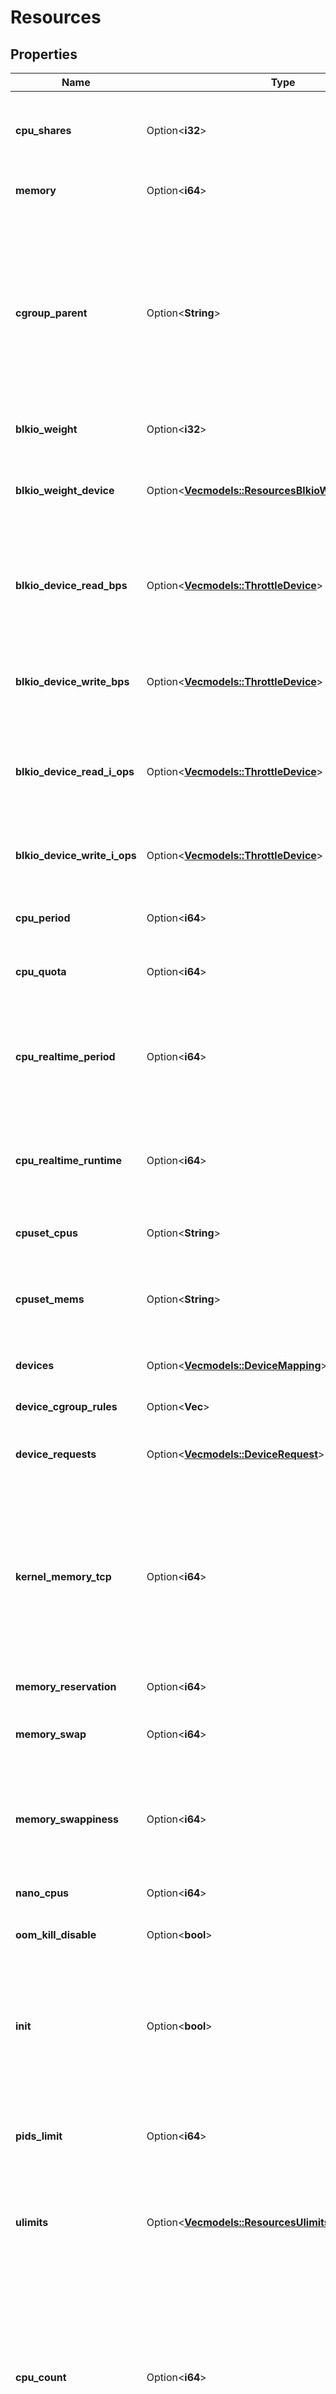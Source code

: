 # Resources

## Properties

Name | Type | Description | Notes
------------ | ------------- | ------------- | -------------
**cpu_shares** | Option<**i32**> | An integer value representing this container's relative CPU weight versus other containers.  | [optional]
**memory** | Option<**i64**> | Memory limit in bytes. | [optional][default to 0]
**cgroup_parent** | Option<**String**> | Path to `cgroups` under which the container's `cgroup` is created. If the path is not absolute, the path is considered to be relative to the `cgroups` path of the init process. Cgroups are created if they do not already exist.  | [optional]
**blkio_weight** | Option<**i32**> | Block IO weight (relative weight). | [optional]
**blkio_weight_device** | Option<[**Vec<models::ResourcesBlkioWeightDeviceInner>**](Resources_BlkioWeightDevice_inner.md)> | Block IO weight (relative device weight) in the form:  ``` [{\"Path\": \"device_path\", \"Weight\": weight}] ```  | [optional]
**blkio_device_read_bps** | Option<[**Vec<models::ThrottleDevice>**](ThrottleDevice.md)> | Limit read rate (bytes per second) from a device, in the form:  ``` [{\"Path\": \"device_path\", \"Rate\": rate}] ```  | [optional]
**blkio_device_write_bps** | Option<[**Vec<models::ThrottleDevice>**](ThrottleDevice.md)> | Limit write rate (bytes per second) to a device, in the form:  ``` [{\"Path\": \"device_path\", \"Rate\": rate}] ```  | [optional]
**blkio_device_read_i_ops** | Option<[**Vec<models::ThrottleDevice>**](ThrottleDevice.md)> | Limit read rate (IO per second) from a device, in the form:  ``` [{\"Path\": \"device_path\", \"Rate\": rate}] ```  | [optional]
**blkio_device_write_i_ops** | Option<[**Vec<models::ThrottleDevice>**](ThrottleDevice.md)> | Limit write rate (IO per second) to a device, in the form:  ``` [{\"Path\": \"device_path\", \"Rate\": rate}] ```  | [optional]
**cpu_period** | Option<**i64**> | The length of a CPU period in microseconds. | [optional]
**cpu_quota** | Option<**i64**> | Microseconds of CPU time that the container can get in a CPU period.  | [optional]
**cpu_realtime_period** | Option<**i64**> | The length of a CPU real-time period in microseconds. Set to 0 to allocate no time allocated to real-time tasks.  | [optional]
**cpu_realtime_runtime** | Option<**i64**> | The length of a CPU real-time runtime in microseconds. Set to 0 to allocate no time allocated to real-time tasks.  | [optional]
**cpuset_cpus** | Option<**String**> | CPUs in which to allow execution (e.g., `0-3`, `0,1`).  | [optional]
**cpuset_mems** | Option<**String**> | Memory nodes (MEMs) in which to allow execution (0-3, 0,1). Only effective on NUMA systems.  | [optional]
**devices** | Option<[**Vec<models::DeviceMapping>**](DeviceMapping.md)> | A list of devices to add to the container. | [optional]
**device_cgroup_rules** | Option<**Vec<String>**> | a list of cgroup rules to apply to the container | [optional]
**device_requests** | Option<[**Vec<models::DeviceRequest>**](DeviceRequest.md)> | A list of requests for devices to be sent to device drivers.  | [optional]
**kernel_memory_tcp** | Option<**i64**> | Hard limit for kernel TCP buffer memory (in bytes). Depending on the OCI runtime in use, this option may be ignored. It is no longer supported by the default (runc) runtime.  This field is omitted when empty.  | [optional]
**memory_reservation** | Option<**i64**> | Memory soft limit in bytes. | [optional]
**memory_swap** | Option<**i64**> | Total memory limit (memory + swap). Set as `-1` to enable unlimited swap.  | [optional]
**memory_swappiness** | Option<**i64**> | Tune a container's memory swappiness behavior. Accepts an integer between 0 and 100.  | [optional]
**nano_cpus** | Option<**i64**> | CPU quota in units of 10<sup>-9</sup> CPUs. | [optional]
**oom_kill_disable** | Option<**bool**> | Disable OOM Killer for the container. | [optional]
**init** | Option<**bool**> | Run an init inside the container that forwards signals and reaps processes. This field is omitted if empty, and the default (as configured on the daemon) is used.  | [optional]
**pids_limit** | Option<**i64**> | Tune a container's PIDs limit. Set `0` or `-1` for unlimited, or `null` to not change.  | [optional]
**ulimits** | Option<[**Vec<models::ResourcesUlimitsInner>**](Resources_Ulimits_inner.md)> | A list of resource limits to set in the container. For example:  ``` {\"Name\": \"nofile\", \"Soft\": 1024, \"Hard\": 2048} ```  | [optional]
**cpu_count** | Option<**i64**> | The number of usable CPUs (Windows only).  On Windows Server containers, the processor resource controls are mutually exclusive. The order of precedence is `CPUCount` first, then `CPUShares`, and `CPUPercent` last.  | [optional]
**cpu_percent** | Option<**i64**> | The usable percentage of the available CPUs (Windows only).  On Windows Server containers, the processor resource controls are mutually exclusive. The order of precedence is `CPUCount` first, then `CPUShares`, and `CPUPercent` last.  | [optional]
**io_maximum_i_ops** | Option<**i64**> | Maximum IOps for the container system drive (Windows only) | [optional]
**io_maximum_bandwidth** | Option<**i64**> | Maximum IO in bytes per second for the container system drive (Windows only).  | [optional]

[[Back to Model list]](../README.md#documentation-for-models) [[Back to API list]](../README.md#documentation-for-api-endpoints) [[Back to README]](../README.md)


